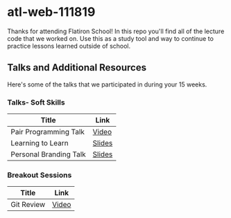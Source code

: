 # atl-web-111819
Thanks for attending Flatiron School! In this repo you'll find all of the lecture code that we worked on. Use this as a study tool and way to continue to practice lessons learned outside of school. 


## Talks and Additional Resources
Here's some of the talks that we participated in during your 15 weeks.

### Talks- Soft Skills

| Title | Link |
|-------|------|
| Pair Programming Talk | [Video](https://www.youtube.com/watch?v=-xCgjjtQGdM) |
| Learning to Learn | [Slides](https://docs.google.com/presentation/d/1MWw7Q0mcVDk75AsUcmZ0naN_s0GWS4Y1AEonops64GU/edit?usp=sharing) |
| Personal Branding Talk | [Slides](https://docs.google.com/presentation/d/1wkTjhB_TIqcrb8PjULjw7oZrTiYpHkUR9uyCfRAUkqQ/edit?usp=sharing) |


### Breakout Sessions

| Title | Link | 
| ----- | -----|
| Git Review | [Video](https://www.youtube.com/watch?v=w0LkhxeUxj8) | 
